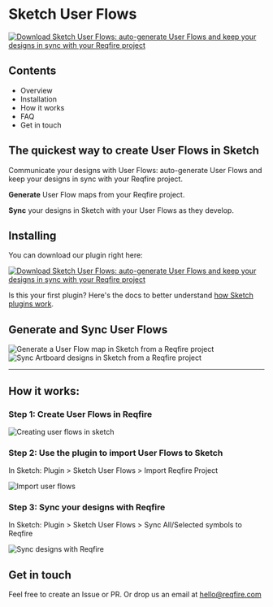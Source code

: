 # Sketch User Flows
<a href="https://github.com/reqfire/sketch-user-flows/archive/plugin.zip">
  <img src="https://s3-ap-southeast-2.amazonaws.com/reqfire-frontend/assets/images/sketch/Sketch-User-Flows-Logo-Button.png" alt="Download Sketch User Flows: auto-generate User Flows and keep your designs in sync with your Reqfire project"/>
</a>

## Contents
* Overview 
* Installation 
* How it works 
* FAQ 
* Get in touch

## The quickest way to create User Flows in Sketch

Communicate your designs with User Flows: auto-generate User Flows and keep your designs in sync with your Reqfire project.

**Generate** User Flow maps from your Reqfire project. 

**Sync** your designs in Sketch with your User Flows as they develop.



## Installing
You can download our plugin right here:

<a href="https://github.com/reqfire/sketch-user-flows/archive/plugin.zip">
  <img src="https://s3-ap-southeast-2.amazonaws.com/reqfire-frontend/assets/images/sketch/download-plugin-button.svg" alt="Download Sketch User Flows: auto-generate User Flows and keep your designs in sync with your Reqfire project"/>
</a>

Is this your first plugin? Here's the docs to better understand [how Sketch plugins work](https://www.sketchapp.com/docs/plugins/). 

## Generate and Sync User Flows
<img src="https://s3-ap-southeast-2.amazonaws.com/reqfire-frontend/assets/images/sketch/generate-feature.png" alt="Generate a User Flow map in Sketch from a Reqfire project"/>
<img src="https://s3-ap-southeast-2.amazonaws.com/reqfire-frontend/assets/images/sketch/sync-feature.png" alt="Sync Artboard designs in Sketch from a Reqfire project"/>

---

## How it works: 

### Step 1: Create User Flows in Reqfire
<img src="https://s3-ap-southeast-2.amazonaws.com/reqfire-frontend/assets/images/sketch/step-one-video.gif" alt="Creating user flows in sketch"/>

### Step 2: Use the plugin to import User Flows to Sketch
In Sketch: Plugin > Sketch User Flows > Import Reqfire Project

<img src="https://s3-ap-southeast-2.amazonaws.com/reqfire-frontend/assets/images/sketch/step-two-video.gif" alt="Import user flows"/>

### Step 3: Sync your designs with Reqfire
In Sketch: Plugin > Sketch User Flows > Sync All/Selected symbols to Reqfire

<img src="https://s3-ap-southeast-2.amazonaws.com/reqfire-frontend/assets/images/sketch/step-three-video.gif" alt="Sync designs with Reqfire"/>


## Get in touch

Feel free to create an Issue or PR. Or drop us an email at [hello@reqfire.com](mailto:hello@reqfire.com)
